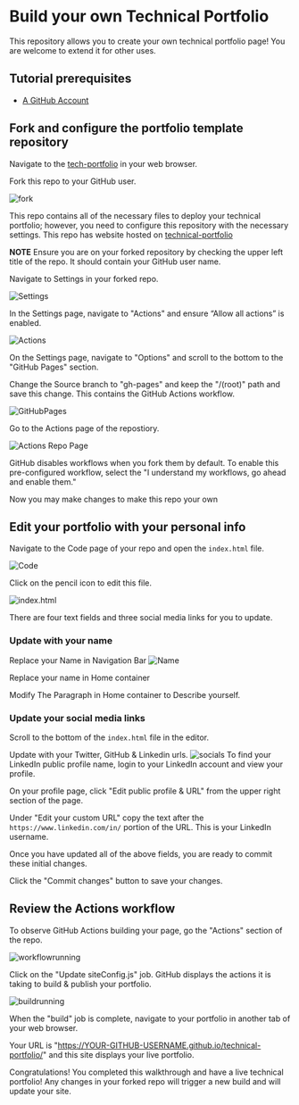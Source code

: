 # Build your own Technical Portfolio

This repository allows you to create your own technical portfolio page! You are welcome to extend it for other uses.

## Tutorial prerequisites
* [A GitHub Account](https://github.com/signup)

## Fork and configure the portfolio template repository

Navigate to the [tech-portfolio](https://github.com/tahseenkhan31/technical-portfolio) in your web browser.

Fork this repo to your GitHub user.

![fork](assets/fork.png)

This repo contains all of the necessary files to deploy your technical portfolio; however, you need to configure this repository with the necessary settings.
This repo has website hosted on [technical-portfolio](https://tahseenkhan31.github.io/technical-portfolio/)

**NOTE** Ensure you are on your forked repository by checking the upper left title of the repo. It should contain your GitHub user name.

Navigate to Settings in your forked repo.

![Settings](assets/settings.png)

In the Settings page, navigate to "Actions" and ensure “Allow all actions” is enabled.

![Actions](assets/actionspermissions.png)

On the Settings page, navigate to "Options" and scroll to the bottom to the "GitHub Pages" section.

Change the Source branch to "gh-pages" and keep the "/(root)" path and save this change. This contains the GitHub Actions workflow.

![GitHubPages](assets/ghpages.png)

Go to the Actions page of the repostiory.

![Actions Repo Page](assets/enableactions.png)

GitHub disables workflows when you fork them by default. To enable this pre-configured workflow, select the "I understand my workflows, go ahead and enable them."

Now you may make changes to make this repo your own

## Edit your portfolio with your personal info

Navigate to the Code page of your repo and open the `index.html` file.

![Code](assets/path.png)

Click on the pencil icon to edit this file.

![index.html](assets/index.png)

There are four text fields and three social media links for you to update.

### Update with your name 

Replace your Name in Navigation Bar
![Name](assets/name.png)

Replace your name in Home container

Modify The Paragraph in Home container to Describe yourself.

### Update your social media links

Scroll to the bottom of the `index.html` file in the editor.

Update with your Twitter, GitHub & Linkedin urls.
![socials](assets/socials.png)
To find your LinkedIn public profile name, login to your LinkedIn account and view your profile.

On your profile page, click "Edit public profile & URL" from the upper right section of the page.

Under "Edit your custom URL" copy the text after the `https://www.linkedin.com/in/` portion of the URL. This is your LinkedIn username.

Once you have updated all of the above fields, you are ready to commit these initial changes.

Click the "Commit changes" button to save your changes.

## Review the Actions workflow

To observe GitHub Actions building your page, go the "Actions" section of the repo.

![workflowrunning](assets/build1.png)

Click on the "Update siteConfig.js" job. GitHub displays the actions it is taking to build & publish your portfolio.

![buildrunning](assets/build2.png)

When the "build" job is complete, navigate to your portfolio in another tab of your web browser.

Your URL is "https://YOUR-GITHUB-USERNAME.github.io/technical-portfolio/" and this site displays your live portfolio.

Congratulations! You completed this walkthrough and have a live technical portfolio! Any changes in your forked repo will trigger a new build and will update your site.


